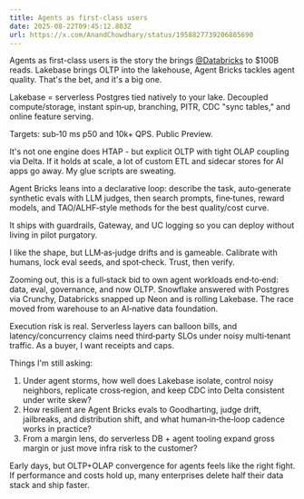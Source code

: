 ```yaml
---
title: Agents as first-class users
date: 2025-08-22T09:45:12.803Z
url: https://x.com/AnandChowdhary/status/1958827739206885690
---
```


Agents as first-class users is the story the brings [@Databricks](https://x.com/Databricks) to $100B reads. Lakebase brings OLTP into the lakehouse, Agent Bricks tackles agent quality. That's the bet, and it's a big one.  
  
Lakebase = serverless Postgres tied natively to your lake. Decoupled compute/storage, instant spin‑up, branching, PITR, CDC "sync tables," and online feature serving.  
  
Targets: sub‑10 ms p50 and 10k+ QPS. Public Preview.  
  
It's not one engine does HTAP - but explicit OLTP with tight OLAP coupling via Delta. If it holds at scale, a lot of custom ETL and sidecar stores for AI apps go away. My glue scripts are sweating.  
  
Agent Bricks leans into a declarative loop: describe the task, auto‑generate synthetic evals with LLM judges, then search prompts, fine‑tunes, reward models, and TAO/ALHF‑style methods for the best quality/cost curve.  
  
It ships with guardrails, Gateway, and UC logging so you can deploy without living in pilot purgatory.  
  
I like the shape, but LLM‑as‑judge drifts and is gameable. Calibrate with humans, lock eval seeds, and spot‑check. Trust, then verify.  
  
Zooming out, this is a full‑stack bid to own agent workloads end‑to‑end: data, eval, governance, and now OLTP. Snowflake answered with Postgres via Crunchy, Databricks snapped up Neon and is rolling Lakebase. The race moved from warehouse to an AI‑native data foundation.  
  
Execution risk is real. Serverless layers can balloon bills, and latency/concurrency claims need third‑party SLOs under noisy multi‑tenant traffic. As a buyer, I want receipts and caps.  
  
Things I'm still asking:  
1) Under agent storms, how well does Lakebase isolate, control noisy neighbors, replicate cross‑region, and keep CDC into Delta consistent under write skew?  
2) How resilient are Agent Bricks evals to Goodharting, judge drift, jailbreaks, and distribution shift, and what human‑in‑the‑loop cadence works in practice?  
3) From a margin lens, do serverless DB + agent tooling expand gross margin or just move infra risk to the customer?  
  
Early days, but OLTP+OLAP convergence for agents feels like the right fight. If performance and costs hold up, many enterprises delete half their data stack and ship faster.
